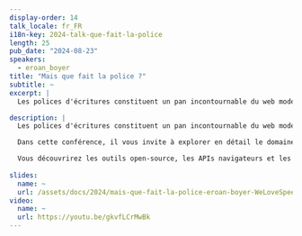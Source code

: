 ```yaml
---
display-order: 14
talk_locale: fr_FR
i18n-key: 2024-talk-que-fait-la-police
length: 25
pub_date: "2024-08-23"
speakers:
  - eroan_boyer
title: "Mais que fait la police ?"
subtitle: ~
excerpt: |
  Les polices d'écritures constituent un pan incontournable du web moderne. Faciles à intégrer, elles contribuent à forger l’identité visuelle d’un site, reflétant ses valeurs et son positionnement, qu’il soit dynamique, contemporain, sérieux ou plus informel. Toutefois, nos très chères webfonts dissimulent une réalité plus douloureuse : elles peuvent considérablement ralentir les performances d'un site, affectant ainsi l'expérience utilisateur (UX).

description: |
  Les polices d'écritures constituent un pan incontournable du web moderne. Faciles à intégrer, elles contribuent à forger l’identité visuelle d’un site, reflétant ses valeurs et son positionnement, qu’il soit dynamique, contemporain, sérieux ou plus informel. Toutefois, nos très chères webfonts dissimulent une réalité plus douloureuse : elles peuvent considérablement ralentir les performances d'un site, affectant ainsi l'expérience utilisateur (UX).

  Dans cette conférence, il vous invite à explorer en détail le domaine des polices de caractères. Il exposera les défis spécifiques que posent ces éléments sur les performances des sites et leur effet sur les Core Web Vitals. Il présentera également des stratégies d'optimisation éprouvées pour faire face à ces dégradations.

  Vous découvrirez les outils open-source, les APIs navigateurs et les standards HTML/CSS qui permettent d'optimiser l'utilisation des polices web, garantissant une intégration qui ne compromet pas la fluidité ni la rapidité de votre site.
  
slides:
  name: ~
  url: /assets/docs/2024/mais-que-fait-la-police-eroan-boyer-WeLoveSpeed2024.pdf
video:
  name: ~
  url: https://youtu.be/gkvfLCrMwBk
---
```

